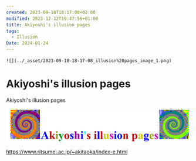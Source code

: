 ```yaml
---
created: 2023-09-18T18:17:08+02:00
modified: 2023-12-12T19:47:56+01:00
title: Akiyoshi's illusion pages
tags:
  - Illusion
Date: 2024-01-24
---
```

	![](../_asset/2023-09-18-18-17-08_illusion%20pages_image_1.png)
# Akiyoshi's illusion pages

Akiyoshi's illusion pages 

![](../_asset/2023-09-18-18-17-08_illusion%20pages_image_1.png)

https://www.ritsumei.ac.jp/~akitaoka/index-e.html
